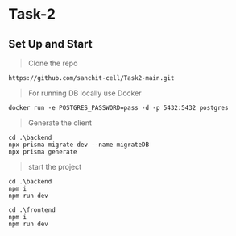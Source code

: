 # Task-2

## Set Up and Start
>  Clone the repo
```
https://github.com/sanchit-cell/Task2-main.git
```
 
 > For running DB locally use Docker 
 ```
 docker run -e POSTGRES_PASSWORD=pass -d -p 5432:5432 postgres
 ```
 > Generate the client
 ```
 cd .\backend
 npx prisma migrate dev --name migrateDB
 npx prisma generate
 ```
 > start the project
 ```
 cd .\backend
 npm i
 npm run dev
 ```
 ```
 cd .\frontend
 npm i
 npm run dev
 ```
